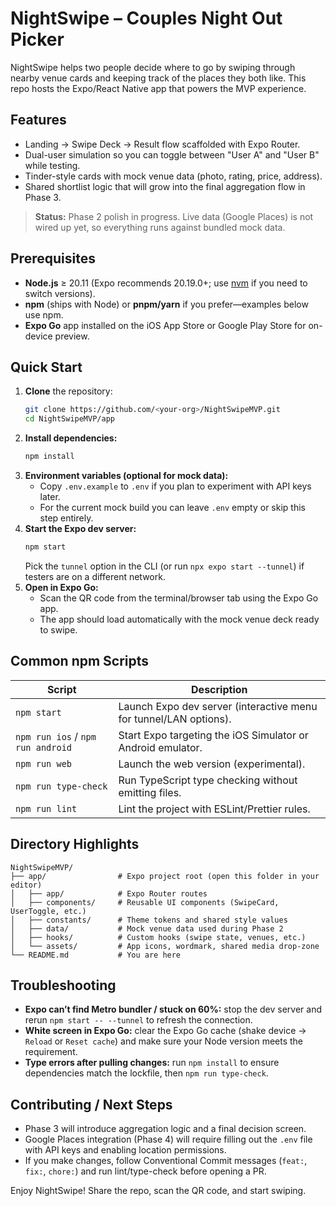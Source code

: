 # NightSwipe – Couples Night Out Picker

NightSwipe helps two people decide where to go by swiping through nearby venue cards and keeping track of the places they both like. This repo hosts the Expo/React Native app that powers the MVP experience.

## Features
- Landing → Swipe Deck → Result flow scaffolded with Expo Router.
- Dual-user simulation so you can toggle between "User A" and "User B" while testing.
- Tinder-style cards with mock venue data (photo, rating, price, address).
- Shared shortlist logic that will grow into the final aggregation flow in Phase 3.

> **Status:** Phase 2 polish in progress. Live data (Google Places) is not wired up yet, so everything runs against bundled mock data.

## Prerequisites
- **Node.js** ≥ 20.11 (Expo recommends 20.19.0+; use [nvm](https://github.com/nvm-sh/nvm) if you need to switch versions).
- **npm** (ships with Node) or **pnpm/yarn** if you prefer—examples below use npm.
- **Expo Go** app installed on the iOS App Store or Google Play Store for on-device preview.

## Quick Start
1. **Clone** the repository:
   ```bash
   git clone https://github.com/<your-org>/NightSwipeMVP.git
   cd NightSwipeMVP/app
   ```
2. **Install dependencies:**
   ```bash
   npm install
   ```
3. **Environment variables (optional for mock data):**
   - Copy `.env.example` to `.env` if you plan to experiment with API keys later.
   - For the current mock build you can leave `.env` empty or skip this step entirely.
4. **Start the Expo dev server:**
   ```bash
   npm start
   ```
   Pick the `tunnel` option in the CLI (or run `npx expo start --tunnel`) if testers are on a different network.
5. **Open in Expo Go:**
   - Scan the QR code from the terminal/browser tab using the Expo Go app.
   - The app should load automatically with the mock venue deck ready to swipe.

## Common npm Scripts
| Script | Description |
| --- | --- |
| `npm start` | Launch Expo dev server (interactive menu for tunnel/LAN options). |
| `npm run ios` / `npm run android` | Start Expo targeting the iOS Simulator or Android emulator. |
| `npm run web` | Launch the web version (experimental). |
| `npm run type-check` | Run TypeScript type checking without emitting files. |
| `npm run lint` | Lint the project with ESLint/Prettier rules. |

## Directory Highlights
```
NightSwipeMVP/
├── app/                # Expo project root (open this folder in your editor)
│   ├── app/            # Expo Router routes
│   ├── components/     # Reusable UI components (SwipeCard, UserToggle, etc.)
│   ├── constants/      # Theme tokens and shared style values
│   ├── data/           # Mock venue data used during Phase 2
│   ├── hooks/          # Custom hooks (swipe state, venues, etc.)
│   └── assets/         # App icons, wordmark, shared media drop-zone
└── README.md           # You are here
```

## Troubleshooting
- **Expo can’t find Metro bundler / stuck on 60%:** stop the dev server and rerun `npm start -- --tunnel` to refresh the connection.
- **White screen in Expo Go:** clear the Expo Go cache (shake device → `Reload` or `Reset cache`) and make sure your Node version meets the requirement.
- **Type errors after pulling changes:** run `npm install` to ensure dependencies match the lockfile, then `npm run type-check`.

## Contributing / Next Steps
- Phase 3 will introduce aggregation logic and a final decision screen.
- Google Places integration (Phase 4) will require filling out the `.env` file with API keys and enabling location permissions.
- If you make changes, follow Conventional Commit messages (`feat:`, `fix:`, `chore:`) and run lint/type-check before opening a PR.

Enjoy NightSwipe! Share the repo, scan the QR code, and start swiping.
